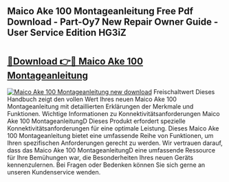 ## Maico Ake 100 Montageanleitung Free Pdf Download - Part-Oy7 New Repair Owner Guide - User Service Edition HG3iZ

# <h2><a href="http://df7k0wf.blite.top/?on=Maico+Ake+100+Montageanleitung">🔗Download 👉🔴 Maico Ake 100 Montageanleitung</a></h2>

[![Maico Ake 100 Montageanleitung new download](https://i.imgur.com/lujVjoI.png)](http://df7k0wf.blite.top/?on=Maico+Ake+100+Montageanleitung)
Freischaltwert Dieses Handbuch zeigt den vollen Wert Ihres neuen Maico Ake 100 Montageanleitung mit detaillierten Erklärungen der Merkmale und Funktionen. Wichtige Informationen zu Konnektivitätsanforderungen Maico Ake 100 MontageanleitungD Dieses Produkt erfordert spezielle Konnektivitätsanforderungen für eine optimale Leistung. Dieses Maico Ake 100 Montageanleitung bietet eine umfassende Reihe von Funktionen, um Ihren spezifischen Anforderungen gerecht zu werden. Wir vertrauen darauf, dass das Maico Ake 100 MontageanleitungD eine umfassende Ressource für Ihre Bemühungen war, die Besonderheiten Ihres neuen Geräts kennenzulernen. Bei Fragen oder Bedenken können Sie sich gerne an unseren Kundenservice wenden.
